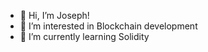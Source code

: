 - 👋 Hi, I’m Joseph!
- 👀 I’m interested in Blockchain development
- 🌱 I’m currently learning Solidity

<!---
For comment:
lopez3344/lopez3344 is a ✨ special ✨ repository because its `README.md` (this file) appears on your GitHub profile.
--->

